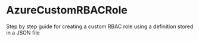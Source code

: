 # AzureCustomRBACRole
Step by step guide for creating a custom RBAC role using a definition stored in a JSON file
